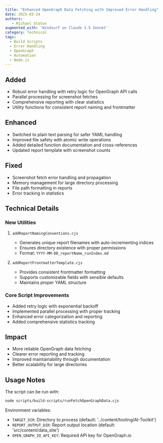 ```yaml
---
title: "Enhanced OpenGraph Data Fetching with Improved Error Handling"
date: 2025-03-24
authors: 
   - Michael Staton
augmented_with: 'Windsurf on Claude 3.5 Sonnet'
category: Technical
tags: 
  - Build Scripts
  - Error Handling
  - OpenGraph
  - Automation
  - Node.js
---
```


## Added
- Robust error handling with retry logic for OpenGraph API calls
- Parallel processing for screenshot fetches
- Comprehensive reporting with clear statistics
- Utility functions for consistent report naming and frontmatter

## Enhanced
- Switched to plain text parsing for safer YAML handling
- Improved file safety with atomic write operations
- Added detailed function documentation and cross-references
- Updated report template with screenshot counts

## Fixed
- Screenshot fetch error handling and propagation
- Memory management for large directory processing
- File path formatting in reports
- Error tracking in statistics

## Technical Details

### New Utilities
1. `addReportNamingConventions.cjs`
   - Generates unique report filenames with auto-incrementing indices
   - Ensures directory existence with proper permissions
   - Format: `YYYY-MM-DD_reportName_runIndex.md`

2. `addReportFrontmatterTemplate.cjs`
   - Provides consistent frontmatter formatting
   - Supports customizable fields with sensible defaults
   - Maintains proper YAML structure

### Core Script Improvements
- Added retry logic with exponential backoff
- Implemented parallel processing with proper tracking
- Enhanced error categorization and reporting
- Added comprehensive statistics tracking

## Impact
- More reliable OpenGraph data fetching
- Clearer error reporting and tracking
- Improved maintainability through documentation
- Better scalability for large directories

## Usage Notes
The script can be run with:
```bash
node scripts/build-scripts/runFetchOpenGraphData.cjs
```

Environment variables:
- `TARGET_DIR`: Directory to process (default: '../content/tooling/AI-Toolkit')
- `REPORT_OUTPUT_DIR`: Report output location (default: 'src/content/data_site')
- `OPEN_GRAPH_IO_API_KEY`: Required API key for OpenGraph.io